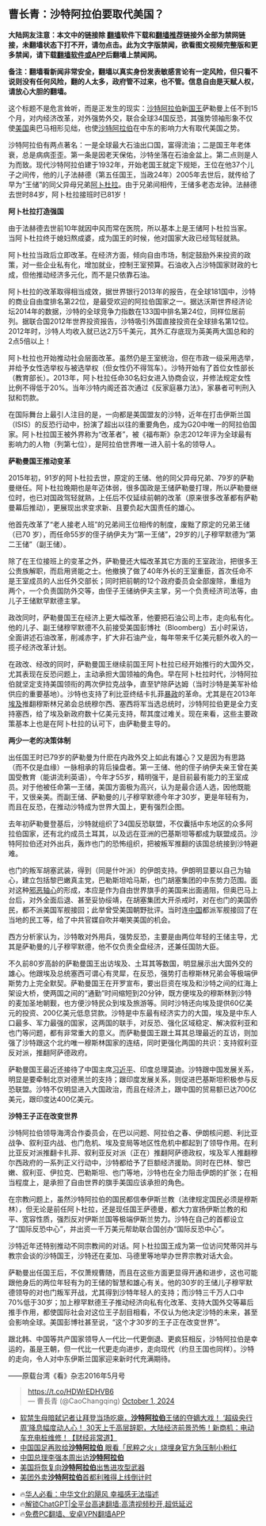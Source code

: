  <!-- 面包屑导航 --> <h2>曹长青：沙特阿拉伯要取代美国？</h2> <p class="notice"><b>大陆网友注意：本文中的链接除 <a href="https://github.com/bannedbook/fanqiang" >翻墙</a>软件下载和<a href="https://github.com/killgcd/justmysocks/blob/master/README.md">翻墙推荐</a>链接外全部为禁网链接，未翻墙状态下打不开，请勿点击。此为文字版禁闻，欲看图文视频完整版和更多禁闻，请下载<a href="https://github.com/bannedbook/fanqiang">翻墙软件或APP</a>后翻墙上禁闻网。</p><p>备注：翻墙看新闻非常安全，翻墙以真实身份发表敏感言论有一定风险，但只看不说则没有任何风险，翻的人太多，政府管不过来，也不管。信息自由是天赋人权，请放心大胆的翻墙。</b></p>  <div class="entry"> <p>这个标题不是危言耸听，而是正发生的现实：<a href="https://www.bannedbook.org/bnews/tag/%e6%b2%99%e7%89%b9/" class="st_tag internal_tag" rel="tag" title="标签 沙特 下的日志">沙特</a><a href="https://www.bannedbook.org/bnews/tag/%e9%98%bf%e6%8b%89%e4%bc%af/" class="st_tag internal_tag" rel="tag" title="标签 阿拉伯 下的日志">阿拉伯</a>新<a href="https://www.bannedbook.org/bnews/tag/%e5%9b%bd%e7%8e%8b/" class="st_tag internal_tag" rel="tag" title="标签 国王 下的日志">国王</a>萨勒曼上任不到15个月，对内经济改革，对外强势外交，联合全球34国反恐，其强势领袖形象不仅使<a href="https://www.bannedbook.org/bnews/tag/%e7%be%8e%e5%9b%bd/" class="st_tag internal_tag" rel="tag" title="标签 美国 下的日志">美国</a>奥巴马相形见绌，也使<a href="https://www.bannedbook.org/bnews/tag/%e6%b2%99%e7%89%b9%e9%98%bf%e6%8b%89%e4%bc%af/" class="st_tag internal_tag" rel="tag" title="标签 沙特阿拉伯 下的日志">沙特阿拉伯</a>在中东的影响力大有取代美国之势。</p> <p>沙特阿拉伯有两点著名：一是全球最大石油出口国，富得流油；二是国王年老体衰，总是病病歪歪。第一条是因老天保佑，沙特坐落在石油金盆上。第二点则是人为而致。现代沙特阿拉伯建于1932年，开始老国王就定下规矩，王位在他37个儿子之间传，他的儿子法赫德（第五任国王，当政24年）2005年去世后，就传给了早为“王储”的同父异母兄弟<a href="https://www.bannedbook.org/bnews/tag/%e9%98%bf%e5%8d%9c%e6%9d%9c%e6%8b%89/" class="st_tag internal_tag" rel="tag" title="标签 阿卜杜拉 下的日志">阿卜杜拉</a>。由于兄弟间相传，王储多老态龙钟。法赫德去世时84岁，阿卜杜拉接班时已81岁！</p> <p><strong>阿卜杜拉打造强国</strong></p> <p>由于法赫德去世前10年就因中风而常在医院，所以基本上是王储阿卜杜拉当家。当阿卜杜拉终于媳妇熬成婆，成为国王的时候，他对国家大政已经驾轻就熟。</p> <p>阿卜杜拉当政后立即改革。在经济方面，倾向自由市场，制定鼓励外来投资的政策，对一些企业私有化，增加就业，控制王室预算。石油收入占沙特国家财政的七成，但他推动经济多元化，而不是只依靠石油。</p> <p>阿卜杜拉的改革取得相当成效，据世界银行2013年的报告，在全球181国中，沙特的商业自由度排名第22位，是最受欢迎的阿拉伯国家之一。据达沃斯世界经济论坛2014年的数据，沙特的全球竞争力指数在133国中排名第24位，同样位居前列。据联合国2012年世界投资报告，沙特吸引外国直接投资在全球排名第12位。2012年时，沙特人均收入就已达2万5千美元，其外汇存底现为英美两大国总和的2点5倍以上！</p> <p>阿卜杜拉也开始推动社会层面改革。虽然仍是王室统治，但在市政一级采用选举，并给予女性选举权与被选举权（但女性仍不得驾车）。沙特开始有了首位女性部长（教育部长）。2013年，阿卜杜拉任命30名妇女进入协商会议，并修法规定女性比例不得低于20%。当年沙特内阁还首次通过《反家庭暴力法》，家暴者可判刑入狱和罚款。</p>  <p>在国际舞台上最引人注目的是，一向都是美国盟友的沙特，近年在打击伊斯兰国（ISIS）的反恐行动中，扮演了超出以往的重要角色，成为G20中唯一的阿拉伯国家。阿卜杜拉国王被外界称为“改革者”，被《福布斯》杂志2012年评为全球最有影响力的人物（列第七位），是阿拉伯世界唯一进入前十名的领导人。</p> <p><strong>萨勒曼国王推动变革</strong></p> <p>2015年初，91岁的阿卜杜拉去世，原定的王储、他的同父异母兄弟、79岁的萨勒曼继任。阿卜杜拉晚期也是年迈体弱，很多国政是王储萨勒曼打理，所以萨勒曼继位时，也已对国政驾轻就熟，上任后不仅延续前朝的改革（原来很多改革都有萨勒曼幕后推动），更展现出求变求新、且要负起大国责任的雄心。</p> <p>他首先改革了“老人接老人班”的兄弟间王位相传的制度，废黜了原定的兄弟王储（已70 岁），而任命55岁的侄子纳伊夫为“第一王储”，29岁的儿子穆罕默德为“第二王储”（副王储）。</p> <p>除了在王位接班上的变革之外，萨勒曼还大幅改革其它方面的王室政治，把很多王公贵族解职，而启用贤能之士。他撤换了做了40年外长的王室重臣，首次任命不是王室成员的人出任外交部长；同时把前朝的12个政府委员会全部废除，重组为两个，一个负责国防外交等，由侄子王储纳伊夫主掌，另一个负责经济司法等，由儿子王储默罕默德主掌。</p> <p>政改同时，萨勒曼国王在经济上更大幅改革，他要把石油公司上市，走向私有化。他的儿子、副王储穆罕默德不久前接受美国彭博社（Bloomberg）五小时采访，全面讲述石油改革，削减赤字，扩大非石油产业，每年带来千亿美元额外收入的一揽子经济改革计划。</p> <p>在政改、经改的同时，萨勒曼国王继续前国王阿卜杜拉已经开始推行的大国外交，尤其表现在反恐问题上，主动承担大国领袖的角色。早在阿卜杜拉时代，沙特阿拉伯就坚定支持美国领衔的两次伊拉克战争，直至铲除萨达姆（当时沙特是美军补给供应的重要基地）。沙特也支持了利比亚终结卡扎菲<span class='wp_keywordlink'><a href="https://www.bannedbook.org/forum11/topic276.html" title="禁片：评中国共产党的暴政" target="_blank">暴政</a></span>的革命。尤其是在2013年<a href="https://www.bannedbook.org/bnews/tag/%e5%9f%83%e5%8f%8a/" class="st_tag internal_tag" rel="tag" title="标签 埃及 下的日志">埃及</a>推翻穆斯林兄弟会总统穆尔西、塞西将军当选总统时，沙特阿拉伯更是全力支持塞西，给了埃及新政府数十亿美元支持，帮其度过难关。现在来看，这些主要政策基本上也是在阿卜杜拉的认可下，由萨勒曼主导的。</p>  <p><strong>两少一老的决策体制</strong></p> <p>出任国王时已79岁的萨勒曼为什麽在内政外交上如此有雄心？又是因为有思路（而不仅是血缘）一脉相承的背后操盘者。第一王储、他的侄子纳伊夫亲王曾在美国受教育（能讲流利英语），今年才55岁，精明强干，是目前最有能力的王室成员。对于他被任命第一王储，美国方面极为高兴，认为是最合适人选，因他既能干，又很亲美。而副王储、萨勒曼的儿子穆罕默德今年才30岁，更是年轻有为，而且在反恐，在推动沙特成为世界大国上，更有强烈企图。</p> <p>去年初萨勒曼登基后，沙特就组织了34国反恐联盟，不仅囊括中东地区的众多阿拉伯国家，还有北约成员土耳其，以及远在亚洲的巴基斯坦等都成为联盟成员。沙特阿拉伯还对外出兵，轰炸也门的恐怖组织，把被叛军推翻的该国总统接到沙特避难。</p> <p>也门的叛军胡塞武装，得到（同是什叶派）的伊朗支持。伊朗明显要以自己为轴心，建立包括黎巴嫩真主党，巴勒斯坦哈马斯，也门胡塞集团的中东势力范围。面对这种<span class='wp_keywordlink'><a href="https://www.bannedbook.org/forum2/topic158.html" title="粉碎邪恶轴心" target="_blank">邪恶轴心</a></span>的形成，本应是作为自由世界旗手的美国来出面遏阻，但奥巴马上台后，对外全面后退、甚至妥协绥靖，在胡塞集团大开杀戒时，对在也门的美国侨民，都不派美国军舰接回；此举曾受美国朝野批评。当时连<span class='wp_keywordlink_affiliate'><a href="https://www.bannedbook.org/" title="中国" target="_blank">中国</a></span>都派军舰接回了在当地的民工等，给了中共官媒自吹并嘲笑美国的机会。</p> <p>西方分析家认为，沙特敢对外用兵，强势反恐，主要是由两位年轻的王储主导，尤其是萨勒曼的儿子穆罕默德，他不仅负责全盘经济，还兼任国防大臣。</p> <p>不久前80岁高龄的萨勒曼国王出访埃及、土耳其等数国，明显展示出大国外交的雄心。他跟埃及总统塞西可谓心有灵犀，在反恐，强势打击穆斯林兄弟会等极端伊斯势力上完全默契。萨勒曼国王在开罗宣布，要出巨资在埃及和沙特之间的红海上架设大桥，使两国之间的“通勤”时间缩短到20分钟，既方便埃及的穆斯林到沙特的麦加圣地朝觐，也方便沙特民众到埃及旅游等。同时沙特还向埃及提供60亿美元的投资、200亿美元低息贷款。沙特是中东最有经济实力的大国，埃及是中东人口最多、军力最强的国家，这两国的联手，对反恐、强化区域稳定、解决叙利亚和也门等问题，都有非常重大的意义。而萨勒曼国王跟土耳其总理最近的互访，则加强了沙特跟这个北约唯一穆斯林国家的连结，同时更强化两国的共识：支持叙利亚反对派，推翻阿萨德政府。</p> <p>萨勒曼国王最近还接待了中国主席<a href="https://www.bannedbook.org/bnews/tag/%e4%b9%a0%e8%bf%91%e5%b9%b3/" class="st_tag internal_tag" rel="tag" title="标签 习近平 下的日志">习近平</a>、印度总理莫迪。沙特跟中国发展关系，明显是要牵制北京对德黑兰的支持；跟印度发展关系，则促进巴基斯坦积极参与反恐联盟。沙特不仅明显进入大国政治，而且在经济上，跟中国的贸易额已达700亿美元，跟印度达400亿美元。</p>  <p><strong>沙特王子正在改变世界</strong></p> <p>沙特阿拉伯领导海湾合作委员会，在巴以问题、阿拉伯之春、伊朗核问题、利比亚战争、叙利亚内战、也门危机、埃及变局等地区性危机中都起到了领导作用。在利比亚反对派推翻卡扎菲、叙利亚反对派（正在）推翻阿萨德政权，埃及军人推翻穆尔西政府的一系列正义行动中，沙特都给予了巨额经济援助。同时在巴林、黎巴嫩、叙利亚、伊拉克、巴勒斯坦、也门等地，沙特也在全力阻击伊朗的扩张；在相当程度上，是承担了自由世界的旗手美国应该承担的角色。</p> <p>在宗教问题上，虽然沙特阿拉伯的国民都信奉伊斯兰教（法律规定国民必须是穆斯林），但无论是前任阿卜杜拉，还是现任国王萨德曼，都大力宣扬伊斯兰教的和平、宽容性质，强烈反对伊斯兰国等极端伊斯兰势力。沙特在自己的首都设立了“国际反恐中心”，并出资一千万美元帮助联合国创办“国际反恐中心”。</p> <p>沙特近年还特别推动不同宗教间的对话。阿卜杜拉国王成为第一位访问梵蒂冈并与教宗会谈的沙特国王，沙特还在麦加、马德里等地举办世界宗教对话大会。</p> <p>萨勒曼出任国王后，不仅萧规曹随，而且在这些方面更显得开通和进步，这也可能跟他身后的两位年轻有为的王储的智慧和雄心有关。他的30岁的王储儿子穆罕默德领导的对也门叛军开战，尤其得到沙特年轻人的支持；而沙特三千万人口中70%低于30岁；加上穆罕默德王子推动经济向私有化改革、支持大国外交等幕后推手作用，都使国际社会对这位王子刮目相看，不仅认为他决定沙特的未来，甚至会影响全球。美国彭博社甚至说，“这个才30岁的王子正在改变世界”。</p> <p>跟北韩、中国等共产国家领导人一代比一代更倒退、更疯狂相反，沙特阿拉伯是幸运的，虽是王朝，但一代比一代更走向进步，走向现代（约旦王国也同样）。沙特的走向，令人对中东伊斯兰国家迎来新时代充满期待。</p> <p>——原载台湾《看》杂志2016年5月号</p>  <blockquote class="twitter-tweet" data-width="500" data-dnt="true"> <a href="https://t.co/HDWrEDHVB6">https://t.co/HDWrEDHVB6</a><br/> &mdash; 曹長青 (@CaoChangqing) <a href="https://twitter.com/CaoChangqing/status/1841124035843019258?ref_src=twsrc%5Etfw">October 1, 2024</a><br/></blockquote> <!--<div id="taboola-mid-1"></div>--><ul class='op-related-articles' title='相关阅读'> <li><a href='https://www.bannedbook.org/bnews/bannedvideo/20240918/2090186.html' target='_blank'>软禁生母暗弑记者让拜登当场吃瘪，<b>沙特阿拉伯</b>王储的夺嫡大戏！ ‘超级央行周’降息幅度动人心！ 30天上千高层辞职，大陆经济前景恐怖！新商机：电动车充电桩维修！【财经非常道】</a></li> <li><a href='https://www.bannedbook.org/bnews/headline/20240912/2087374.html' target='_blank'>中国国足再败给<b>沙特阿拉伯</b> 眼看「民粹之火」烧埋身官方急压制小粉红</a></li> <li><a href='https://www.bannedbook.org/bnews/headline/20240909/2086156.html' target='_blank'>中囯总理李强本周出访<b>沙特阿拉伯</b></a></li> <li><a href='https://www.bannedbook.org/bnews/worldnews/20240813/2073804.html' target='_blank'>美国将恢复向<b>沙特阿拉伯</b>出售进攻型武器</a></li> <li><a href='https://www.bannedbook.org/bnews/itnews/20240719/2064016.html' target='_blank'>美团外卖<b>沙特阿拉伯</b>首都利雅得上线倒计时</a></li> </ul> <ul class="texttj"> <!--<li>🔥<a href="https://www.bannedbook.org/bnews/ssgc/20230219/1850782.html" target="_blank">法国犹太老板：神告诉我们，只有一位中国人能救人类</a></li>--> <li>🔥<a href="https://www.bannedbook.org/bnews/comments/20220220/1694796.html" target="_blank">华人必看：中华文化的飓风 幸福感无法描述</a></li> <li>🔥<a href="https://github.com/bannedbook/fanqiang/wiki/V2ray%E6%9C%BA%E5%9C%BA" target="_blank">解锁ChatGPT|全平台高速翻墙:高清视频秒开,超低延迟</a></li> <li>🔥<a href="https://github.com/bannedbook/fanqiang/wiki/%E7%A6%81%E9%97%BB%E7%BD%91%E5%AE%89%E5%8D%93%E7%BF%BB%E5%A2%99%E6%96%B0%E9%97%BBAPP" target="_blank">免费PC翻墙、安卓VPN翻墙APP</a></li> </ul><p></p><a name='sharetosocial'></a> <div style="margin-bottom:5px;padding-bottom:5px;clear:both"> <div id="archive-pix-1" class="banner-ads"> <!-- AuctionX Display platform tag START --> <div id="27602x728x90x621x_ADSLOT1" clicktrack="%%CLICK_URL_ESC%%"></div>  <!-- AuctionX Display platform tag END --> </div> <div id="archive-pix-2" class="banner-ads"> <!-- AuctionX Display platform tag START --> <div id="27556x300x250x621x_ADSLOT1" clicktrack="%%CLICK_URL_ESC%%" style="margin:0 auto;text-align:center"></div>  <!-- AuctionX Display platform tag END --> </div> </div>  <div id="archive-pix-1" class="banner-ads"> <!-- AuctionX Display platform tag START --> <div id="27603x728x90x621x_ADSLOT1" clicktrack="%%CLICK_URL_ESC%%"></div>  <!-- AuctionX Display platform tag END --> </div> </div><!--END ENTRY--> 